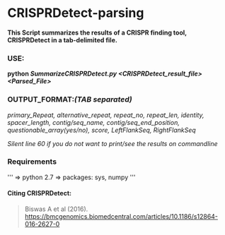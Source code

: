 # CRISPRDetect-parsing

**This Script summarizes the results of a CRISPR finding tool, CRISPRDetect in a tab-delimited file.**

### USE: 
**python _SummarizeCRISPRDetect.py <CRISPRDetect_result_file> <Parsed_File>_**

### OUTPUT_FORMAT:_(TAB separated)_
*primary_Repeat, alternative_repeat, repeat_no, repeat_len, identity, spacer_length, contig/seq_name, contig/seq_end_position, questionable_array(yes/no), score, LeftFlankSeq, RightFlankSeq*

*Silent line 60 if you do not want to print/see the results on commandline*

### Requirements
'''
=> python 2.7
=> packages: sys, numpy
'''

#### Citing CRISPRDetect: 
>Biswas A et al (2016). https://bmcgenomics.biomedcentral.com/articles/10.1186/s12864-016-2627-0
